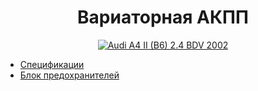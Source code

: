 <h1 align="center">Вариаторная АКПП</h1>
<p align="center">
  <a href="https://github.com/uran1980/audi-a4-bdv/blob/master/cvt/README.md">
    <img  style="max-width:100%;"
          alt="Audi A4 II (B6) 2.4 BDV 2002"
          src="https://cloud.githubusercontent.com/assets/1616795/8932866/05262788-3540-11e5-9c44-83b108009e1c.jpg" />
  </a>
</p>

* [Спецификации](https://github.com/uran1980/audi-a4-bdv/blob/master/Specifications.md)
* [Блок предохранителей](https://github.com/uran1980/audi-a4-bdv/blob/master/Fuses.md)

